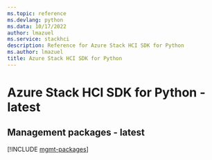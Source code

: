```yaml
---
ms.topic: reference
ms.devlang: python
ms.data: 10/17/2022
author: lmazuel
ms.service: stackhci
description: Reference for Azure Stack HCI SDK for Python
ms.author: lmazuel
title: Azure Stack HCI SDK for Python
---
```

# Azure Stack HCI SDK for Python - latest

## Management packages - latest
[!INCLUDE [mgmt-packages](stack-hci-mgmt-index.md)]